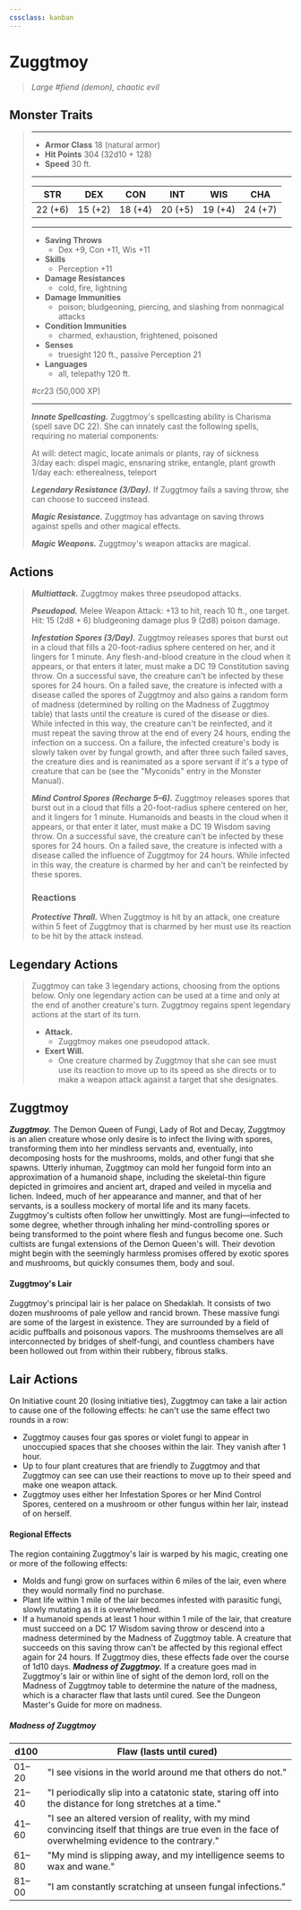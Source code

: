 ```yaml
---
cssclass: kanban
---
```


# Zuggtmoy
>*Large #fiend (demon), chaotic evil*
## Monster Traits
>___
>- **Armor Class** 18 (natural armor)
>- **Hit Points** 304 (32d10 + 128)
>- **Speed** 30 ft.
>___
>|STR|DEX|CON|INT|WIS|CHA|
>|:---:|:---:|:---:|:---:|:---:|:---:|
>|22 (+6)|15 (+2)|18 (+4)|20 (+5)|19 (+4)|24 (+7)|
>___
>- **Saving Throws**
>	 - Dex +9, Con +11, Wis +11
>- **Skills**
>	 - Perception +11
>- **Damage Resistances**
>	 - cold, fire, lightning
>- **Damage Immunities**
>	 - poison; bludgeoning, piercing, and slashing from nonmagical attacks
>- **Condition Immunities**
>	 - charmed, exhaustion, frightened, poisoned
>- **Senses**
>	 - truesight 120 ft., passive Perception 21
>- **Languages**
>	 - all, telepathy 120 ft.
>
> #cr23 (50,000 XP)
>___
>***Innate Spellcasting.*** Zuggtmoy's spellcasting ability is Charisma (spell save DC 22). She can innately cast the following spells, requiring no material components:  
>
>At will: detect magic, locate animals or plants, ray of sickness  
>3/day each: dispel magic, ensnaring strike, entangle, plant growth  
>1/day each: etherealness, teleport  
>
>
>***Legendary Resistance (3/Day).*** If Zuggtmoy fails a saving throw, she can choose to succeed instead.  
>
>***Magic Resistance.*** Zuggtmoy has advantage on saving throws against spells and other magical effects.  
>
>***Magic Weapons.*** Zuggtmoy's weapon attacks are magical.  
>
## Actions
>***Multiattack.*** Zuggtmoy makes three pseudopod attacks.  
>
>***Pseudopod.*** Melee Weapon Attack: +13 to hit, reach 10 ft., one target. Hit: 15 (2d8 + 6) bludgeoning damage plus 9 (2d8) poison damage.  
>
>***Infestation Spores (3/Day).*** Zuggtmoy releases spores that burst out in a cloud that fills a 20-foot-radius sphere centered on her, and it lingers for 1 minute. Any flesh-and-blood creature in the cloud when it appears, or that enters it later, must make a DC 19 Constitution saving throw. On a successful save, the creature can't be infected by these spores for 24 hours. On a failed save, the creature is infected with a disease called the spores of Zuggtmoy and also gains a random form of madness (determined by rolling on the Madness of Zuggtmoy table) that lasts until the creature is cured of the disease or dies. While infected in this way, the creature can't be reinfected, and it must repeat the saving throw at the end of every 24 hours, ending the infection on a success. On a failure, the infected creature's body is slowly taken over by fungal growth, and after three such failed saves, the creature dies and is reanimated as a spore servant if it's a type of creature that can be (see the "Myconids" entry in the Monster Manual).  
>
>***Mind Control Spores (Recharge 5–6).*** Zuggtmoy releases spores that burst out in a cloud that fills a 20-foot-radius sphere centered on her, and it lingers for 1 minute. Humanoids and beasts in the cloud when it appears, or that enter it later, must make a DC 19 Wisdom saving throw. On a successful save, the creature can't be infected by these spores for 24 hours. On a failed save, the creature is infected with a disease called the influence of Zuggtmoy for 24 hours. While infected in this way, the creature is charmed by her and can't be reinfected by these spores.  
>
>### Reactions
>***Protective Thrall.*** When Zuggtmoy is hit by an attack, one creature within 5 feet of Zuggtmoy that is charmed by her must use its reaction to be hit by the attack instead.  
>
## Legendary Actions
>Zuggtmoy can take 3 legendary actions, choosing from the options below. Only one legendary action can be used at a time and only at the end of another creature's turn. Zuggtmoy regains spent legendary actions at the start of its turn.
>
>- **Attack.**  
>	- Zuggtmoy makes one pseudopod attack.
>- **Exert Will.**  
>	- One creature charmed by Zuggtmoy that she can see must use its reaction to move up to its speed as she directs or to make a weapon attack against a target that she designates.
## Zuggtmoy
***Zuggtmoy.*** The Demon Queen of Fungi, Lady of Rot and Decay, Zuggtmoy is an alien creature whose only desire is to infect the living with spores, transforming them into her mindless servants and, eventually, into decomposing hosts for the mushrooms, molds, and other fungi that she spawns.
Utterly inhuman, Zuggtmoy can mold her fungoid form into an approximation of a humanoid shape, including the skeletal-thin figure depicted in grimoires and ancient art, draped and veiled in mycelia and lichen. Indeed, much of her appearance and manner, and that of her servants, is a soulless mockery of mortal life and its many facets.
Zuggtmoy's cultists often follow her unwittingly. Most are fungi—infected to some degree, whether through inhaling her mind-controlling spores or being transformed to the point where flesh and fungus become one. Such cultists are fungal extensions of the Demon Queen's will.
Their devotion might begin with the seemingly harmless promises offered by exotic spores and mushrooms, but quickly consumes them, body and soul.
#### Zuggtmoy's Lair
Zuggtmoy's principal lair is her palace on Shedaklah. It consists of two dozen mushrooms of pale yellow and rancid brown. These massive fungi are some of the largest in existence. They are surrounded by a field of acidic puffballs and poisonous vapors. The mushrooms themselves are all interconnected by bridges of shelf-fungi, and countless chambers have been hollowed out from within their rubbery, fibrous stalks.
## Lair Actions
On Initiative count 20 (losing initiative ties), Zuggtmoy can take a lair action to cause one of the following effects: he can't use the same effect two rounds in a row:
- Zuggtmoy causes four gas spores or violet fungi to appear in unoccupied spaces that she chooses within the lair. They vanish after 1 hour.
- Up to four plant creatures that are friendly to Zuggtmoy and that Zuggtmoy can see can use their reactions to move up to their speed and make one weapon attack.
- Zuggtmoy uses either her Infestation Spores or her Mind Control Spores, centered on a mushroom or other fungus within her lair, instead of on herself.
#### Regional Effects
The region containing Zuggtmoy's lair is warped by his magic, creating one or more of the following effects:
- Molds and fungi grow on surfaces within 6 miles of the lair, even where they would normally find no purchase.
- Plant life within 1 mile of the lair becomes infested with parasitic fungi, slowly mutating as it is overwhelmed.
- If a humanoid spends at least 1 hour within 1 mile of the lair, that creature must succeed on a DC 17 Wisdom saving throw or descend into a madness determined by the Madness of Zuggtmoy table. A creature that succeeds on this saving throw can't be affected by this regional effect again for 24 hours.
If Zuggtmoy dies, these effects fade over the course of 1d10 days.
***Madness of Zuggtmoy.*** If a creature goes mad in Zuggtmoy's lair or within line of sight of the demon lord, roll on the Madness of Zuggtmoy table to determine the nature of the madness, which is a character flaw that lasts until cured. See the Dungeon Master's Guide for more on madness.
##### Madness of Zuggtmoy
| d100 | Flaw (lasts until cured) |
|---|---|
| 01–20 | "I see visions in the world around me that others do not." |
| 21–40 | "I periodically slip into a catatonic state, staring off into the distance for long stretches at a time." |
| 41–60 | "I see an altered version of reality, with my mind convincing itself that things are true even in the face of overwhelming evidence to the contrary." |
| 61–80 | "My mind is slipping away, and my intelligence seems to wax and wane." |
| 81–00 | "I am constantly scratching at unseen fungal infections." |